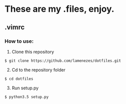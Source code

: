 # These are my .files, enjoy.

## .vimrc

### How to use:
1. Clone this repository
```
$ git clone https://github.com/lamenezes/dotfiles.git
```
2. Cd to the repository folder
```
$ cd dotfiles
```
3. Run setup.py
```
$ python3.5 setup.py
```
